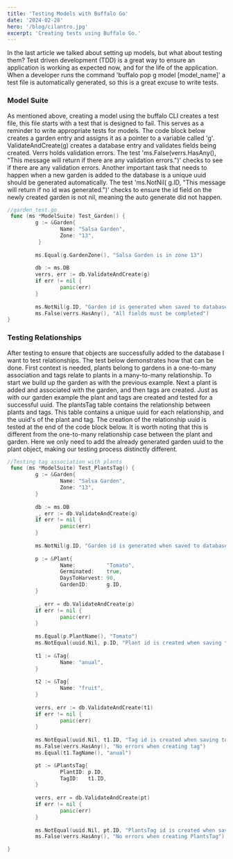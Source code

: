 ```yaml
---
title: 'Testing Models with Buffalo Go'
date: '2024-02-28'
hero: '/blog/cilantro.jpg'
excerpt: 'Creating tests using Buffalo Go.'
---
```


In the last article we talked about setting up models, but what about testing them? Test driven development (TDD) is a great way to ensure an application is working as expected now, and for the life of the application. When a developer runs the command 'buffalo pop g model [model_name]' a test file is automatically generated, so this is a great excuse to write tests.

### Model Suite
As mentioned above, creating a model using the buffalo CLI creates a test file, this file starts with a test that is designed to fail. This serves as a reminder to write appropriate tests for models. 
The code block below creates a garden entry and assigns it as a pointer to a variable called 'g'. ValidateAndCreate(g) creates a database entry and validates fields being created. Verrs holds validation errors. The test 'ms.False(verrs.HasAny(), "This message will return if there are any validation errors.")' checks to see if there are any validation errors. 
Another important task that needs to happen when a new garden is added to the database is a unique uuid should be generated automatically. The test 'ms.NotNil( g.ID, "This message will return if no id was generated.")' checks to ensure the id field on the newly created garden is not nil, meaning the auto generate did not happen. 

```go
//garden_test.go
 func (ms *ModelSuite) Test_Garden() {
         g := &Garden{
                 Name: "Salsa Garden",
                 Zone: "13",
          }
        
         ms.Equal(g.GardenZone(), "Salsa Garden is in zone 13")
 
         db := ms.DB
         verrs, err := db.ValidateAndCreate(g)
         if err != nil {
                 panic(err)
         }
  
         ms.NotNil(g.ID, "Garden id is generated when saved to database")
         ms.False(verrs.HasAny(), "All fields must be completed")
}
```

### Testing Relationships

After testing to ensure that objects are successfully added to the database I want to test relationships. The test below demonstrates how that can be done. 
First context is needed, plants belong to gardens in a one-to-many association and tags relate to plants in a many-to-many relationship. To start we build up the garden as with the previous example. Next a plant is added and associated with the garden, and then tags are created. Just as with our garden example the plant and tags are created and tested for a successful uuid. 
The plantsTag table contains the relationship between plants and tags. This table contains a unique uuid for each relationship, and the uuid's of the plant and tag. The creation of the relationship uuid is tested at the end of the code block below.
It is worth noting that this is different from the one-to-many relationship case between the plant and garden. Here we only need to add the already generated garden uuid to the plant object, making our testing process distinctly different.

```go
//Testing tag association with plants
 func (ms *ModelSuite) Test_PlantsTag() {
         g := &Garden{
                 Name: "Salsa Garden",
                 Zone: "13",
         }
 
         db := ms.DB
         _, err := db.ValidateAndCreate(g)
         if err != nil {
                 panic(err)
         }
 
         ms.NotNil(g.ID, "Garden id is generated when saved to database")
 
         p := &Plant{
                 Name:          "Tomato",
                 Germinated:    true,
                 DaysToHarvest: 90,
                 GardenID:      g.ID,
         }
 
         _, err = db.ValidateAndCreate(p)
         if err != nil {
                 panic(err)
         }
 
         ms.Equal(p.PlantName(), "Tomato")
         ms.NotEqual(uuid.Nil, p.ID, "Plant id is created when saving to database")
 
         t1 := &Tag{
                 Name: "anual",
         }
 
         t2 := &Tag{
                 Name: "fruit",
         }
 
         verrs, err := db.ValidateAndCreate(t1)
         if err != nil {
                 panic(err)
         }
 
         ms.NotEqual(uuid.Nil, t1.ID, "Tag id is created when saving to database")
         ms.False(verrs.HasAny(), "No errors when creating tag")
         ms.Equal(t1.TagName(), "anual")

         pt := &PlantsTag{
                 PlantID: p.ID,
                 TagID:   t1.ID,
         }
 
         verrs, err = db.ValidateAndCreate(pt)
         if err != nil {
                 panic(err)
         }
 
         ms.NotEqual(uuid.Nil, pt.ID, "PlantsTag id is created when saving to database")
         ms.False(verrs.HasAny(), "No errors when creating PlantsTag")

}
```
